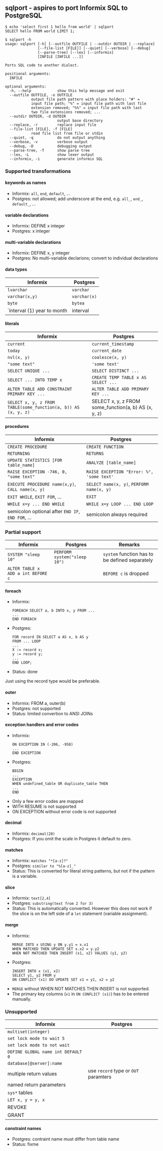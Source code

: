 ## sqlport - aspires to port Informix SQL to PostgreSQL

```
$ echo 'select first 1 hello from world' | sqlport
SELECT hello FROM world LIMIT 1;
```

```
$ sqlport -h
usage: sqlport [-h] [--outfile OUTFILE | --outdir OUTDIR | --replace]
               [--file-list [FILE]] [--quiet] [--verbose] [--debug]
               [--parse-tree] [--lex] [--informix]
               [INFILE [INFILE ...]]

Ports SQL code to another dialect.

positional arguments:
  INFILE

optional arguments:
  -h, --help            show this help message and exit
  --outfile OUTFILE, -o OUTFILE
			output file path pattern with place holders: "#" =
			input file path; "%" = input file path with last file
			extension removed; "%%" = input file path with last
			two file extensions removed; ...
  --outdir OUTDIR, -d OUTDIR
                        output base directory
  --replace, -r         replace input file
  --file-list [FILE], -f [FILE]
			read file list from file or stdin
  --quiet, -q           do not output anything
  --verbose, -v         verbose output
  --debug, -D           debugging output
  --parse-tree, -T      show parse tree
  --lex, -L             show lexer output
  --informix, -i        generate informix SQL
```

### Supported transformations

#### keywords as names

- Informix: `all`, `end`, `default`, ...
- Postgres: not allowed; add underscore at the end, e.g. `all_`, `end_`, `default_`, ...

#### variable declarations

- Informix: DEFINE x integer
- Postgres: x integer

#### multi-variable declarations

- Informix: DEFINE x, y integer
- Postgres: No multi-variable declarions; convert to individual declarations

#### data types

| Informix  | Postgres            |
| --------- | ------------------- |
| `lvarchar` | `varchar` |
| `varchar(x,y)`   | `varchar(x)`      |
| `byte` | `bytea` |
| `interval (1) year to month | interval |

#### literals

| Informix  | Postgres            |
| --------- | ------------------- |
| `current` | `current_timestamp` |
| `today`   | `current_date`      |
| `nvl(x, y)` | `coalesce(x, y)` |
| `"some text"` | `'some text'` |
| `SELECT UNIQUE ...` | `SELECT DISTINCT ...` |
| `SELECT ... INTO TEMP x` | `CREATE TEMP TABLE x AS SELECT ...` |
| `ALTER TABLE ADD CONSTRAINT PRIMARY KEY ...` | `ALTER TABLE ADD PRIMARY KEY ...` |
| `SELECT x, y, z FROM TABLE(some_function(a, b)) AS (x, y, z)` | SELECT x, y, z FROM some_function(a, b) AS (x, y, z) |

#### procedures

| Informix | Postgres |
| -------- | -------- |
| `CREATE PROCEDURE` | `CREATE FUNCTION` |
| `RETURNING` | `RETURNS` |
| `UPDATE STATISTICS [FOR table_name]` | `ANALYZE [table_name]` |
| `RAISE EXCEPTION -746, 0, "some text"` | `RAISE EXCEPTION "Error: %", 'some text'` |
| `EXECUTE PROCEDURE name(x,y)`, `CALL name(x, y)` | `SELECT name(x, y)`, `PERFORM name(x, y)` |
| `EXIT WHILE`, `EXIT FOR`, ... | `EXIT` |
| `WHILE x=y ... END WHILE` | `WHILE x=y LOOP ... END LOOP` |
| semicolon optional after `END IF`, `END FOR`, ...  | semicolon always required |

### Partial support

| Informix | Postgres | Remarks |
| -------- | -------- | -------
| `SYSTEM "sleep 10"` | `PERFORM system("sleep 10")` | `system` function has to be defined separately |
| `ALTER TABLE x ADD a int BEFORE c` | | `BEFORE c` is dropped |

#### foreach

- Informix:
  ```
  FOREACH SELECT a, b INTO x, y FROM ...
  ...
  END FOREACH
  ```
- Postgres:
  ```
  FOR record IN SELECT a AS x, b AS y
  FROM ... LOOP
  ...
  X := record x;
  y := record y;
  ...
  END LOOP;
  ```
- Status: done

Just using the record type would be preferable. 

#### outer

- Informix: FROM a, outer(b)
- Postgres: not supported
- Status: limited convertion to ANSI JOINs

#### exception handlers and error codes

- Informix:
  ```
  ON EXCEPTION IN (-206, -958)
  ...
  END EXCEPTION
  ```
- Postgres:
  ```
  BEGIN
  ...
  EXCEPTION
  WHEN undefined_table OR duplicate_table THEN
  ...
  END
  ```
- Only a few error codes are mapped
- WITH RESUME is not supported
- ON EXCEPTION without error code is not supported

#### decimal

- Informix: `decimal(20)`
- Postgres: If you omit the scale in Postgres it default to zero.

#### matches

- Informix: `matches "*[a-z]?"`
- Postgres: `similar to "%[a-z]_"`
- Status: This is converted for literal string patterns, but not if the pattern is a variable.

#### slice

- Informix: `text[2,4]`
- Postgres: `substring(text from 2 for 3)`
- Status: This is automatically converted. However this does not work if the slice is on the left side of a `let` statement (variable assignment).

#### merge

- Informix:
  ```
  MERGE INTO x USING y ON y.y1 = x.x1
  WHEN MATCHED THEN UPDATE SET x.x2 = y.y2
  WHEN NOT MATCHED THEN INSERT (x1, x2) VALUES (y1, y2)
  ```
- Postgres:
  ```
  INSERT INTO x (x1, x2)
  SELECT y1, y2 FROM y
  ON CONFLICT (x1) DO UPDATE SET x1 = y1, x2 = y2
  ```
- `MERGE` without WHEN NOT MATCHES THEN INSERT is not supported.
- The primary key columns (`x1` in `ON CONFLICT (x1)`) has to be entered manually.
  
### Unsupported

| Informix | Postgres |
| -------- | -------- |
| `multiset(integer)` | |
| `set lock mode to wait 5` | |
| `set lock mode to not wait` | |
| `DEFINE GLOBAL name int DEFAULT 0` | |
| `database[@server]:name` | |
| multiple return values | use `record` type or `OUT` paramters |
| named return parameters | |
| `sys*` tables | |
| `LET x, y = y, x` | |
| REVOKE | |
| GRANT | |

#### constraint names

- Postgres: contraint name must differ from table name
- Status: fixme

